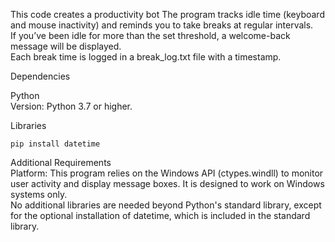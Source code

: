 This code creates a productivity bot
The program tracks idle time (keyboard and mouse inactivity) and reminds you to take breaks at regular intervals.<br/>
If you’ve been idle for more than the set threshold, a welcome-back message will be displayed.<br/>
Each break time is logged in a break_log.txt file with a timestamp.<br/>

Dependencies<br/>

Python<br/>
Version: Python 3.7 or higher.

Libraries
```
pip install datetime
```

Additional Requirements<br/>
Platform: This program relies on the Windows API (ctypes.windll) to monitor user activity and display message boxes. It is designed to work on Windows systems only.<br/>
No additional libraries are needed beyond Python's standard library, except for the optional installation of datetime, which is included in the standard library.
